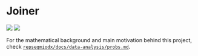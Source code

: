 # Joiner

[![](http://github-release-version.herokuapp.com/github/ohnosequences/joiner/release.svg)](https://github.com/ohnosequences/joiner/releases/latest)
[![](https://img.shields.io/badge/license-AGPLv3-blue.svg)](https://tldrlegal.com/license/gnu-affero-general-public-license-v3-%28agpl-3.0%29)

For the mathematical background and main motivation behind this project, check [`repseqmiodx/docs/data-analysis/probs.md`](https://github.com/ohnosequences/repseqmiodx/blob/master/docs/data-analysis/probs.md).

